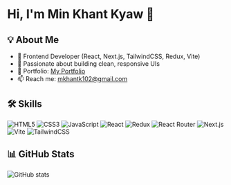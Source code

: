 # Hi, I'm Min Khant Kyaw 👋

## 💡 About Me
- 🌱 Frontend Developer (React, Next.js, TailwindCSS, Redux, Vite)
- 🚀 Passionate about building clean, responsive UIs
- 📂 Portfolio: [My Portfolio](https://min-khant-kyaw-portfolio.vercel.app)
- 📫 Reach me: [mkhantk102@gmail.com](mailto:mkhantk102@gmail.com)

## 🛠️ Skills
![HTML5](https://img.shields.io/badge/HTML5-E34F26?style=for-the-badge&logo=html5&logoColor=white)
![CSS3](https://img.shields.io/badge/CSS3-1572B6?style=for-the-badge&logo=css3&logoColor=white)
![JavaScript](https://img.shields.io/badge/JavaScript-F7DF1E?style=for-the-badge&logo=javascript&logoColor=black)
![React](https://img.shields.io/badge/React-61DAFB?style=for-the-badge&logo=react&logoColor=black)
![Redux](https://img.shields.io/badge/Redux-764ABC?style=for-the-badge&logo=redux&logoColor=white)
![React Router](https://img.shields.io/badge/React_Router-CA4245?style=for-the-badge&logo=react-router&logoColor=white)
![Next.js](https://img.shields.io/badge/Next.js-000000?style=for-the-badge&logo=nextdotjs&logoColor=white)
![Vite](https://img.shields.io/badge/Vite-646CFF?style=for-the-badge&logo=vite&logoColor=white)
![TailwindCSS](https://img.shields.io/badge/TailwindCSS-38B2AC?style=for-the-badge&logo=tailwind-css&logoColor=white)

## 📊 GitHub Stats
![GitHub stats](https://github-readme-stats.vercel.app/api?username=mkhantk&show_icons=true&theme=tokyonight)
